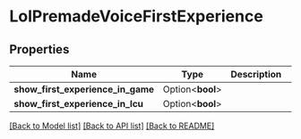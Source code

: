 # LolPremadeVoiceFirstExperience

## Properties

Name | Type | Description | Notes
------------ | ------------- | ------------- | -------------
**show_first_experience_in_game** | Option<**bool**> |  | [optional]
**show_first_experience_in_lcu** | Option<**bool**> |  | [optional]

[[Back to Model list]](../README.md#documentation-for-models) [[Back to API list]](../README.md#documentation-for-api-endpoints) [[Back to README]](../README.md)


